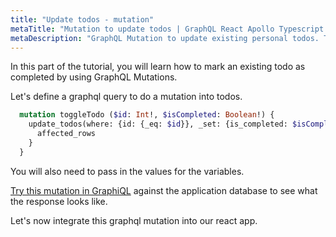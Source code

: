 ```yaml
---
title: "Update todos - mutation"
metaTitle: "Mutation to update todos | GraphQL React Apollo Typescript Tutorial"
metaDescription: "GraphQL Mutation to update existing personal todos. Try the mutation in GraphiQL, passing the Authorization token to mark a todo as completed"
---
```


In this part of the tutorial, you will learn how to mark an existing todo as completed by using GraphQL Mutations.

Let's define a graphql query to do a mutation into todos.

```graphql
  mutation toggleTodo ($id: Int!, $isCompleted: Boolean!) {
    update_todos(where: {id: {_eq: $id}}, _set: {is_completed: $isCompleted}) {
      affected_rows
    }
  }
```
You will also need to pass in the values for the variables.

[Try this mutation in GraphiQL](https://learn.hasura.io/graphql/graphiql) against the application database to see what the response looks like.

Let's now integrate this graphql mutation into our react app.
